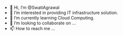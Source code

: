 - 👋 Hi, I’m @SwatiAgrawal
- 👀 I’m interested in providing IT infrastructure solution.
- 🌱 I’m currently learning Cloud Computing.
- 💞️ I’m looking to collaborate on ...
- 📫 How to reach me ...

<!---
Swatigrawal/Swatigrawal is a ✨ special ✨ repository because its `README.md` (this file) appears on your GitHub profile.
You can click the Preview link to take a look at your changes.
--->
